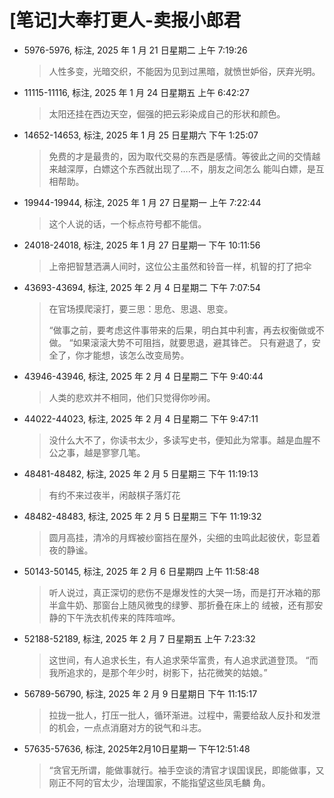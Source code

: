 # [笔记]大奉打更人-卖报小郎君


-   5976-5976, 标注, 2025 年 1 月 21 日星期二 上午 7:19:26

    > 人性多变，光暗交织，不能因为见到过黑暗，就愤世妒俗，厌弃光明。

-   11115-11116, 标注, 2025 年 1 月 24 日星期五 上午 6:42:27

    > 太阳还挂在西边天空，倔强的把云彩染成自己的形状和颜色。

-   14652-14653, 标注, 2025 年 1 月 25 日星期六 下午 1:25:07

    > 免费的才是最贵的，因为取代交易的东西是感情。等彼此之间的交情越来越深厚，白嫖这个东西就出现了….不，朋友之间怎么
    > 能叫白嫖，是互相帮助。

-   19944-19944, 标注, 2025 年 1 月 27 日星期一 上午 7:22:44

    > 这个人说的话，一个标点符号都不能信。

-   24018-24018, 标注, 2025 年 1 月 27 日星期一 下午 10:11:56

    > 上帝把智慧洒满人间时，这位公主虽然和铃音一样，机智的打了把伞

-   43693-43694, 标注, 2025 年 2 月 4 日星期二 下午 7:07:54

    > 在官场摸爬滚打，要三思：思危、思退、思变。
    >
    > “做事之前，要考虑这件事带来的后果，明白其中利害，再去权衡做或不做。 “如果滚滚大势不可阻挡，就要思退，避其锋芒。
    > 只有避退了，安全了，你才能想，该怎么改变局势。

-   43946-43946, 标注, 2025 年 2 月 4 日星期二 下午 9:40:44

    > 人类的悲欢并不相同，他们只觉得你吵闹。

-   44022-44023, 标注, 2025 年 2 月 4 日星期二 下午 9:47:11

    > 没什么大不了，你读书太少，多读写史书，便知此为常事。越是血腥不公之事，越是寥寥几笔。

-   48481-48482, 标注, 2025 年 2 月 5 日星期三 下午 11:19:13

    > 有约不来过夜半，闲敲棋子落灯花

-   48482-48483, 标注, 2025 年 2 月 5 日星期三 下午 11:19:32

    > 圆月高挂，清冷的月辉被纱窗挡在屋外，尖细的虫鸣此起彼伏，彰显着夜的静谧。

-   50143-50145, 标注, 2025 年 2 月 6 日星期四 上午 11:58:48

    > 听人说过，真正深切的悲伤不是爆发性的大哭一场，而是打开冰箱的那半盒牛奶、那窗台上随风微曳的绿箩、那折叠在床上的
    > 绒被，还有那安静的下午洗衣机传来的阵阵喧哗。

-   52188-52189, 标注, 2025 年 2 月 7 日星期五 上午 7:23:32

    > 这世间，有人追求长生，有人追求荣华富贵，有人追求武道登顶。 “而我所追求的，是那个年少时，树影下，拈花微笑的姑娘。”

-   56789-56790, 标注, 2025 年 2 月 9 日星期日 下午 11:15:17

    > 拉拢一批人，打压一批人，循环渐进。过程中，需要给敌人反扑和发泄的机会，一点点消磨对方的锐气和斗志。

-   57635-57636, 标注, 2025年2月10日星期一 下午12:51:48

    > “贪官无所谓，能做事就行。袖手空谈的清官才误国误民，即能做事，又刚正不阿的官太少，治理国家，不能指望这些凤毛麟
    > 角。

